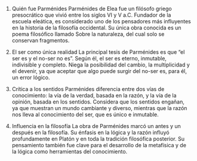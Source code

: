 1. Quién fue Parménides
Parménides de Elea fue un filósofo griego presocrático que vivió entre los siglos VI y V a.C. Fundador de la escuela eleática, es considerado uno de los pensadores más influyentes en la historia de la filosofía occidental. Su única obra conocida es un poema filosófico llamado Sobre la naturaleza, del cual solo se conservan fragmentos.

2. El ser como única realidad
La principal tesis de Parménides es que “el ser es y el no-ser no es”. Según él, el ser es eterno, inmutable, indivisible y completo. Niega la posibilidad del cambio, la multiplicidad y el devenir, ya que aceptar que algo puede surgir del no-ser es, para él, un error lógico.

3. Crítica a los sentidos
Parménides diferencia entre dos vías de conocimiento: la vía de la verdad, basada en la razón, y la vía de la opinión, basada en los sentidos. Considera que los sentidos engañan, ya que muestran un mundo cambiante y diverso, mientras que la razón nos lleva al conocimiento del ser, que es único e inmutable.

4. Influencia en la filosofía
La obra de Parménides marcó un antes y un después en la filosofía. Su énfasis en la lógica y la razón influyó profundamente en Platón y en toda la tradición filosófica posterior. Su pensamiento también fue clave para el desarrollo de la metafísica y de la lógica como herramientas del conocimiento.